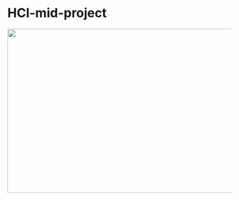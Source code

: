 # HCI-mid-project


<img src="https://user-images.githubusercontent.com/59547069/103399010-75da3b00-4b82-11eb-8eac-7623aa63f791.png" width="900" height="370">
